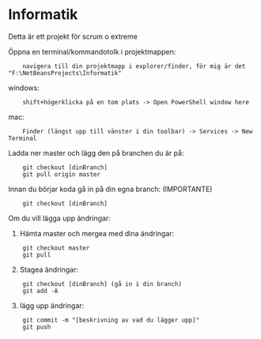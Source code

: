 # Informatik
Detta är ett projekt för scrum o extreme

Öppna en terminal/kommandotolk i projektmappen:
```
	navigera till din projektmapp i explorer/finder, för mig är det "F:\NetBeansProjects\Informatik"
```
  windows:
```
	shift+högerklicka på en tom plats -> Open PowerShell window here
```
  mac:
```
	Finder (längst upp till vänster i din toolbar) -> Services -> New Terminal 
```
Ladda ner master och lägg den på branchen du är på:
```
	git checkout [dinBranch]
	git pull origin master
```
Innan du börjar koda gå in på din egna branch: (IMPORTANTE)
```
	git checkout [dinBranch]
```
Om du vill lägga upp ändringar:
1. Hämta master och mergea med dina ändringar:
```
	git checkout master
	git pull
```
2. Stagea ändringar:
```
	git checkout [dinBranch] (gå in i din branch)
	git add -A
```
3. lägg upp ändringar:
```
	git commit -m "[beskrivning av vad du lägger upp]"
	git push
```
